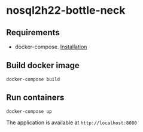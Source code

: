 # nosql2h22-bottle-neck

## Requirements

* docker-compose. [Installation](https://docs.docker.com/compose/install/)

## Build docker image

`docker-compose build`

## Run containers

`docker-compose up`

The application is available at `http://localhost:8080`

